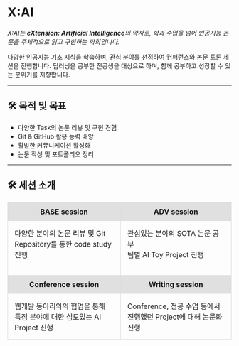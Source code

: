 <!-- ![header](https://capsule-render.vercel.app/api?type=waving&color=gradient&customColorList=30%height=200&text=X:AI%20GITHUB&fontSize=50&animation=twinkling&fontAlign=68&fontAlignY=36) -->

# X:AI

*X:AI는 **eXtension: Artificial Intelligence**의 약자로, 학과 수업을 넘어 인공지능 논문을 주체적으로 읽고 구현하는 학회입니다.*

다양한 인공지능 기초 지식을 학습하며, 관심 분야를 선정하여 컨퍼런스와 논문 토론 세션을 진행합니다. 딥러닝을 공부한 전공생을 대상으로 하며, 함께 공부하고 성장할 수 있는 분위기를 지향합니다.

<!-- ---

## Navigation
- [목적 및 목표](#목적-및-목표)
- [세션 소개](#세션-소개)
-->

---

## 🛠️ 목적 및 목표
- 다양한 Task의 논문 리뷰 및 구현 경험
- Git & GitHub 활용 능력 배양
- 활발한 커뮤니케이션 활성화
- 논문 작성 및 포트폴리오 정리

---

## 🛠️ 세션 소개
<table style="width: 100%; table-layout: fixed; border-collapse: collapse;">
  <tr>
    <td style="background-color: #e0e0e0; padding: 10px; text-align: center; font-weight: bold; border: 1px solid #ddd;"><strong>BASE session</strong></td>
    <td style="background-color: #e0e0e0; padding: 10px; text-align: center; font-weight: bold; border: 1px solid #ddd;"><strong>ADV session</strong></td>
  </tr>
  <tr>
    <td style="vertical-align: top; padding: 15px; border: 1px solid #ddd;">
      다양한 분야의 논문 리뷰 및 Git Repository를 통한 code study 진행
      <br><br>
    </td>
    <td style="vertical-align: top; padding: 15px; border: 1px solid #ddd;">
      관심있는 분야의 SOTA 논문 공부<br>
      팀별 AI Toy Project 진행
    </td>
  </tr>
  <tr>
    <td style="background-color: #e0e0e0; padding: 10px; text-align: center; font-weight: bold; border: 1px solid #ddd;"><strong>Conference session</strong></td>
    <td style="background-color: #e0e0e0; padding: 10px; text-align: center; font-weight: bold; border: 1px solid #ddd;"><strong>Writing session</strong></td>
  </tr>
  <tr>
    <td style="vertical-align: top; padding: 15px; border: 1px solid #ddd;">
      웹개발 동아리와의 협업을 통해 특정 분야에 대한 심도있는 AI Project 진행
    </td>
    <td style="vertical-align: top; padding: 15px; border: 1px solid #ddd;">
      Conference, 전공 수업 등에서 진행했던 Project에 대해 논문화 진행
    </td>
  </tr>
</table>
